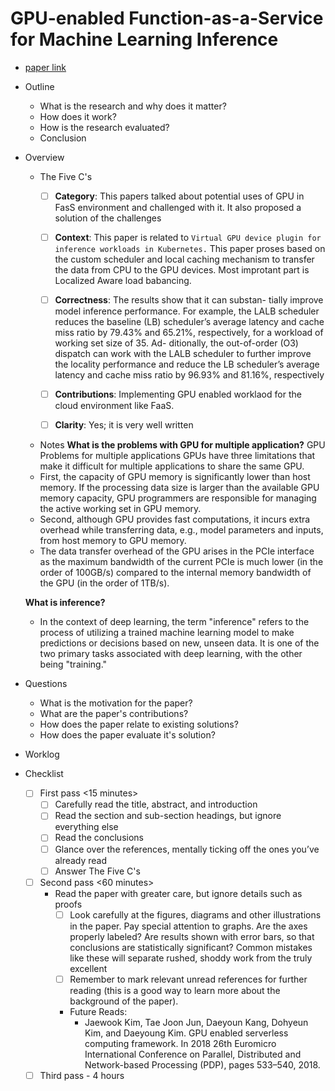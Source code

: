 # GPU-enabled Function-as-a-Service for Machine Learning Inference
* [paper link](https://arxiv.org/abs/2303.05601)
* Outline
  * What is the research and why does it matter?
  * How does it work?
  * How is the research evaluated?
  * Conclusion
* Overview
  * The Five C's
     - [ ] **Category**: 
     This papers talked about potential uses of GPU in FasS environment and challenged with it. It also proposed a solution of the challenges

     - [ ] **Context**: 
     This paper is related to `Virtual GPU device plugin for inference workloads in Kubernetes.` This paper proses based on the custom scheduler and local caching mechanism to transfer the data from CPU to the GPU devices. Most improtant part is Localized Aware load babancing. 
     - [ ] **Correctness**: 
     The results show that it can substan- tially improve model inference performance. For example, the LALB scheduler reduces the baseline (LB) scheduler’s average latency and cache miss ratio by 79.43% and 65.21%, respectively, for a workload of working set size of 35. Ad- ditionally, the out-of-order (O3) dispatch can work with the LALB scheduler to further improve the locality performance and reduce the LB scheduler’s average latency and cache miss ratio by 96.93% and 81.16%, respectively
     - [ ] **Contributions**: 
     Implementing GPU enabled worklaod for the cloud environment like FaaS. 
     - [ ] **Clarity**: 
     Yes; it is very well written
   * Notes
   **What is the problems with GPU for multiple application?**
   GPU Problems for multiple applications
   GPUs have three limitations that make it difficult for multiple applications to share the same GPU.
   * First, the capacity of GPU memory is significantly lower than host memory. If the processing data size is larger than the available GPU memory capacity, GPU programmers are responsible for managing the active working set in GPU memory. 
   * Second, although GPU provides fast computations, it incurs extra overhead while transferring data, e.g., model parameters and inputs, from host memory to GPU memory. 
   * The data transfer overhead of the GPU arises in the PCIe interface as the maximum bandwidth of the current PCIe is much lower (in the order of 100GB/s) compared to the internal memory bandwidth of the GPU (in the order of 1TB/s).

   **What is inference?** 
   * In the context of deep learning, the term "inference" refers to the process of utilizing a trained machine learning model to make predictions or decisions based on new, unseen data. It is one of the two primary tasks associated with deep learning, with the other being "training."

   
* Questions
   * What is the motivation for the paper?
   * What are the paper's contributions?
   * How does the paper relate to existing solutions?
   * How does the paper evaluate it's solution?
*  Worklog
* Checklist
   - [ ] First pass <15 minutes>
      - [ ] Carefully read the title, abstract, and introduction
      - [ ] Read the section and sub-section headings, but ignore everything else
      - [ ] Read the conclusions
      - [ ] Glance over the references, mentally ticking off the ones you’ve already read
      - [ ] Answer The Five C's
   - [ ] Second pass <60 minutes>
      * Read the paper with greater care, but ignore details such as proofs
        - [ ] Look carefully at the figures, diagrams and other illustrations in the paper. Pay special attention to graphs. Are the axes properly labeled? Are results shown with error bars, so that conclusions are statistically significant? Common mistakes like these will separate rushed, shoddy work from the truly excellent
        - [ ] Remember to mark relevant unread references for further reading (this is a good way to learn more about the background of the paper).
        * Future Reads:
            * Jaewook Kim, Tae Joon Jun, Daeyoun Kang, Dohyeun Kim, and Daeyoung Kim. GPU enabled serverless computing framework. In 2018 26th Euromicro International Conference on Parallel, Distributed and Network-based Processing (PDP), pages 533–540, 2018.
  - [ ] Third pass - 4 hours
